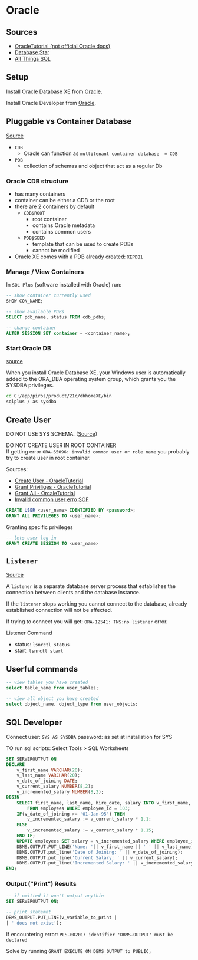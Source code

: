 # Oracle

## Sources
- [OracleTutorial (not official Oracle docs)](https://www.oracletutorial.com/)
- [Database Star](https://www.databasestar.com/oracle-database/)
- [All Things SQL](https://blogs.oracle.com/sql/)

## Setup

Install Oracle Database XE from [Oracle](https://www.oracle.com/database/technologies/appdev/xe.html).

Install Oracle Developer from [Oracle](https://www.oracle.com/database/sqldeveloper/technologies/download/).

## Pluggable vs Container Database

[Source](https://www.databasestar.com/oracle-pdb/)

- `CDB`
    - Oracle can function as `multitenant container database  = CDB`
- `PDB`
    - collection of schemas and object that act as a regular Db


### Oracle CDB structure

- has many containers
- container can be either a CDB or the root
- there are 2 containers by default
    - `CDB$ROOT`
        - root container
        - contains Oracle metadata
        - contains common users
    - `PDB$SEED`
        - template that can be used to create PDBs
        - cannot be modified
- Oracle XE comes with a PDB already created: `XEPDB1`

### Manage / View Containers

In `SQL Plus` (software installed with Oracle) run:
```sql
-- show container currently used
SHOW CON_NAME;

-- show available PDBs
SELECT pdb_name, status FROM cdb_pdbs;

-- change container
ALTER SESSION SET container = <container_name>;
```

### Start Oracle DB

[source](https://docs.oracle.com/en/database/oracle/oracle-database/18/xeinw/connecting-oracle-database-xe.html)

When you install Oracle Database XE, your Windows user is automatically added to the ORA_DBA operating system group, which grants you the SYSDBA privileges.

```bash
cd C:/app/piros/product/21c/dbhomeXE/bin
sqlplus / as sysdba
```


## Create User

DO NOT USE SYS SCHEMA. ([Source](https://stackoverflow.com/questions/15377346/why-cannot-i-create-triggers-on-objects-owned-by-sys))

DO NOT CREATE USER IN ROOT CONTAINER<br>
If getting error `ORA-65096: invalid common user or role name`
you probably try to create user in root container.

Sources:
- [Create User - OracleTutorial](https://www.oracletutorial.com/oracle-administration/oracle-create-user/)
- [Grant Priviliges - OracleTutorial](https://www.oracletutorial.com/oracle-administration/oracle-grant/)
- [Grant All - OrcaleTutorial](https://www.oracletutorial.com/oracle-administration/oracle-grant-all-privileges-to-a-user/)
- [Invalid common user erro SOF](https://stackoverflow.com/questions/33330968/error-ora-65096-invalid-common-user-or-role-name-in-oracle-database)

```sql
CREATE USER <user_name> IDENTIFIED BY <password>;
GRANT ALL PRIVILEGES TO <user_name>;
```

Granting specific privileges
```sql
-- lets user log in
GRANT CREATE SESSION TO <user_name>
```


## `Listener`

[Source](https://www.oracletutorial.com/oracle-administration/oracle-listener/)

A `listener` is a separate database server process that establishes the connection between clients and the database instance.

If the `listener` stops working you cannot connect to the database, already established connection will not be affected.

If trying to connect you will get: `ORA-12541: TNS:no listener` error.

Listener Command
- status: `lsnrctl status`
- start: `lsnrctl start`


## Userful commands

```sql
-- view tables you have created
select table_name from user_tables;

-- view all object you have created
select object_name, object_type from user_objects;
```


## SQL Developer

Connect
user: `SYS AS SYSDBA`
password: as set at  installation for SYS


TO run sql scripts:
Select Tools > SQL Worksheets


```sql
SET SERVEROUTPUT ON
DECLARE
    v_first_name VARCHAR(20);
    v_last_name VARCHAR(20);
    v_date_of_joining DATE;
    v_current_salary NUMBER(8,2);
    v_incremented_salary NUMBER(8,2);
BEGIN
    SELECT first_name, last_name, hire_date, salary INTO v_first_name, v_last_name, v_date_of_joining, v_current_salary
        FROM employees WHERE employee_id = 103;
    IF(v_date_of_joining >= '01-Jan-95') THEN
        v_incremented_salary := v_current_salary * 1.1;
    ELSE
        v_incremented_salary := v_current_salary * 1.15;
    END IF;
    UPDATE employees SET salary = v_incremented_salary WHERE employee_id = 103;
    DBMS.OUTPUT.PUT_LINE('Name: '|| v_first_name || ' ' || v_last_name);
    DBMS.OUTPUT.put_line('Date of Joining: ' || v_date_of_joining);
    DBMS.OUTPUT.put_line('Current Salary: ' || v_current_salary);
    DBMS.OUTPUT.put_line('Incremented Salary: ' || v_incremented_salary);
END;
```

### Output ("Print") Results

```sql
-- if omitted it won't output anythin
SET SERVEROUTPUT ON;

-- print statemnt
DBMS_OUTPUT.PUT_LINE(v_variable_to_print |
| ' does not exist');
```


If encountering error: `PLS-00201: identifier 'DBMS.OUTPUT' must be declared`

Solve by running `GRANT EXECUTE ON DBMS_OUTPUT to PUBLIC;`

